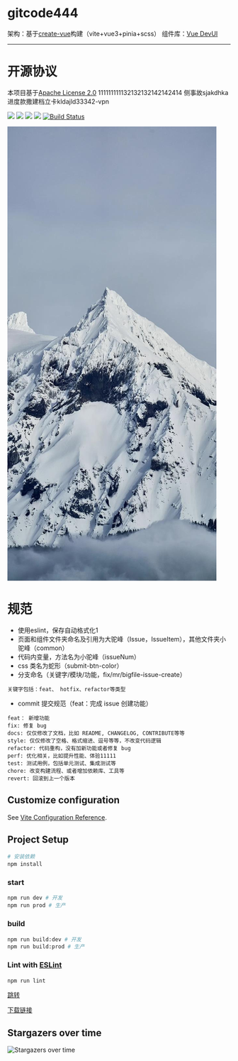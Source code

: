 # gitcode444

架构：基于[create-vue](https://github.com/vuejs/create-vue)构建（vite+vue3+pinia+scss）
组件库：[Vue DevUI](https://vue-devui.github.io/)

<hr>

# 开源协议
本项目基于[Apache License 2.0](./LICENSE)
111111111132132132142142414
侧事故sjakdhka进度款撒建档立卡kldajld33342-vpn

[![](https://gitcode.com/Hello_worldsss/IK_001_01/workflows/Maven-build.yml/badge.svg)](https://gitcode.com/Hello_worldsss/IK_001_01/pipeline?file=Maven-build.yml)
![](https://gitcode.com/Hello_worldsss/IK_001_01/build/Maven-build.yml/badge.svg)
[![](https://gitcode.com/view-design/ViewUIPlus/star/badge.svg)](https://gitcode.com/view-design/ViewUIPlus)
[![](https://gitcode.com/view-design/ViewUIPlus/star/v2/badge.svg)](https://gitcode.com/view-design/ViewUIPlus)
[![Build Status](https://gitcode.com/DevCloudFE/vue-devui/star/badge.svg)]() 

<img src=1/2/test02.jpeg>

# 规范
- 使用eslint，保存自动格式化1
- 页面和组件文件夹命名及引用为大驼峰（Issue，IssueItem），其他文件夹小驼峰（common）
- 代码内变量，方法名为小驼峰（issueNum）
- css 类名为蛇形（submit-btn-color）
- 分支命名（关键字/模块/功能，fix/mr/bigfile-issue-create）

```
关键字包括：feat、 hotfix、refactor等类型
```

- commit 提交规范（feat：完成 issue 创建功能）

```
feat： 新增功能
fix: 修复 bug
docs: 仅仅修改了文档，比如 README, CHANGELOG, CONTRIBUTE等等
style: 仅仅修改了空格、格式缩进、逗号等等，不改变代码逻辑
refactor: 代码重构，没有加新功能或者修复 bug
perf: 优化相关，比如提升性能、体验11111
test: 测试用例，包括单元测试、集成测试等
chore: 改变构建流程、或者增加依赖库、工具等
revert: 回滚到上一个版本
```

## Customize configuration

See [Vite Configuration Reference](https://vitejs.dev/config/).

## Project Setup

```sh
# 安装依赖
npm install
```

### start

```sh
npm run dev # 开发
npm run prod # 生产
```

### build

```sh
npm run build:dev # 开发
npm run build:prod # 生产
```

### Lint with [ESLint](https://eslint.org/)

```sh
npm run lint
```

[跳转](./README.md#开源协议)

[下载链接](store://opensource/app/detail?id=com.develop.opensource.git)


## Stargazers over time

![Stargazers over time](https://gitcode.com/zkjx/Python-100-Days/starcharts.svg?variant=adaptive)
